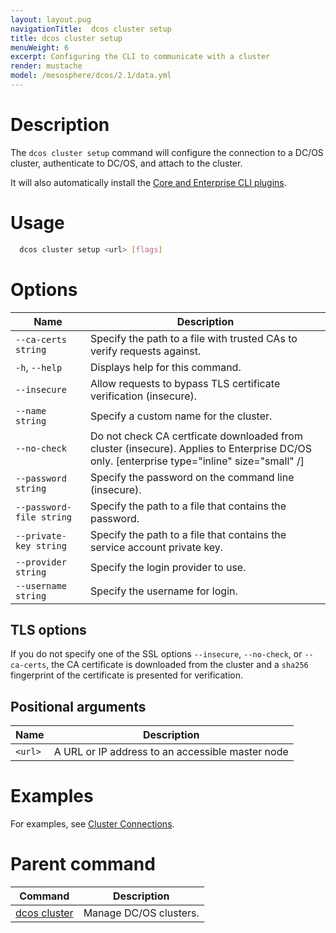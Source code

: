 ```yaml
---
layout: layout.pug
navigationTitle:  dcos cluster setup
title: dcos cluster setup
menuWeight: 6
excerpt: Configuring the CLI to communicate with a cluster
render: mustache
model: /mesosphere/dcos/2.1/data.yml
---
```


# Description
The `dcos cluster setup` command will configure the connection to a DC/OS cluster, authenticate to DC/OS, and attach to the cluster.

It will also automatically install the [Core and Enterprise CLI plugins](/mesosphere/dcos/2.1/cli/plugins/).

# Usage

```bash
  dcos cluster setup <url> [flags]
```

# Options

| Name | Description |
|---------|-------------|
| `--ca-certs string`   |     Specify the path to a file with trusted CAs to verify requests against.
| `-h`, `--help`     |  Displays help for this command. |
| `--insecure`       |        Allow requests to bypass TLS certificate verification (insecure).
| `--name string`     |       Specify a custom name for the cluster.
| `--no-check`        |       Do not check CA certficate downloaded from cluster (insecure). Applies to Enterprise DC/OS only. [enterprise type="inline" size="small" /]
| `--password string`   |     Specify the password on the command line (insecure).
| `--password-file string`  | Specify the path to a file that contains the password.
| `--private-key string`   |  Specify the path to a file that contains the service account private key.
| `--provider string`     |   Specify the login provider to use.
| `--username string`      |  Specify the username for login.


## TLS options

If you do not specify one of the SSL options `--insecure`, `--no-check`, or `--ca-certs`, the CA certificate is downloaded from the cluster and a `sha256` fingerprint of the certificate is presented for verification.

## Positional arguments

| Name | Description |
|---------|-------------|
| `<url>`   | A URL or IP address to an accessible master node |


# Examples
For examples, see [Cluster Connections](/mesosphere/dcos/2.1/administering-clusters/multiple-clusters/cluster-connections/).

# Parent command

| Command | Description |
|---------|-------------|
| [dcos cluster](/mesosphere/dcos/2.1/cli/command-reference/dcos-cluster/) | Manage DC/OS clusters. |
